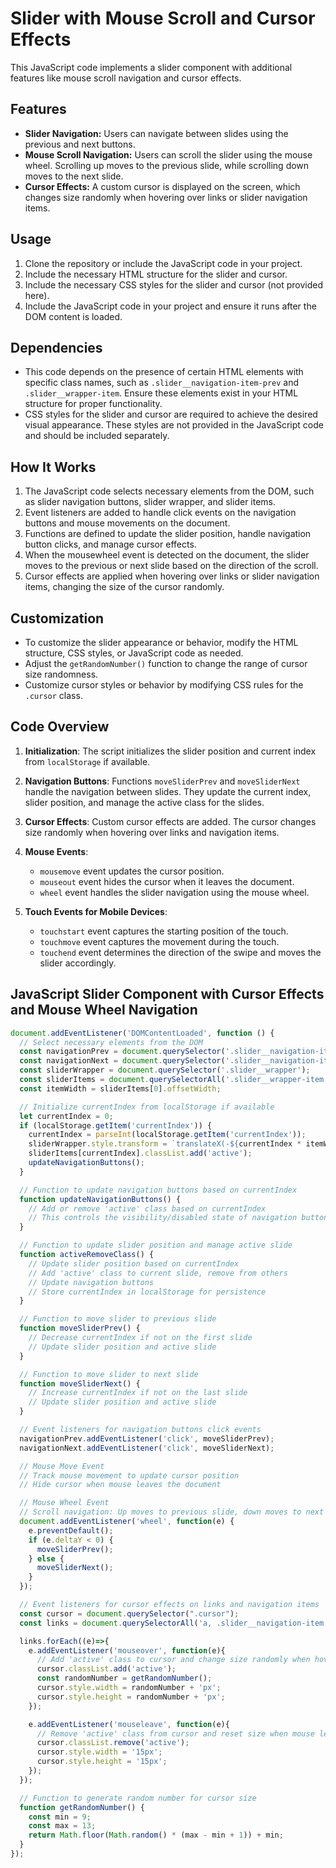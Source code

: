 # Slider with Mouse Scroll and Cursor Effects

This JavaScript code implements a slider component with additional features like mouse scroll navigation and cursor effects.

## Features

- **Slider Navigation:** Users can navigate between slides using the previous and next buttons.
- **Mouse Scroll Navigation:** Users can scroll the slider using the mouse wheel. Scrolling up moves to the previous slide, while scrolling down moves to the next slide.
- **Cursor Effects:** A custom cursor is displayed on the screen, which changes size randomly when hovering over links or slider navigation items.

## Usage

1. Clone the repository or include the JavaScript code in your project.
2. Include the necessary HTML structure for the slider and cursor.
3. Include the necessary CSS styles for the slider and cursor (not provided here).
4. Include the JavaScript code in your project and ensure it runs after the DOM content is loaded.

## Dependencies

- This code depends on the presence of certain HTML elements with specific class names, such as `.slider__navigation-item-prev` and `.slider__wrapper-item`. Ensure these elements exist in your HTML structure for proper functionality.
- CSS styles for the slider and cursor are required to achieve the desired visual appearance. These styles are not provided in the JavaScript code and should be included separately.

## How It Works

1. The JavaScript code selects necessary elements from the DOM, such as slider navigation buttons, slider wrapper, and slider items.
2. Event listeners are added to handle click events on the navigation buttons and mouse movements on the document.
3. Functions are defined to update the slider position, handle navigation button clicks, and manage cursor effects.
4. When the mousewheel event is detected on the document, the slider moves to the previous or next slide based on the direction of the scroll.
5. Cursor effects are applied when hovering over links or slider navigation items, changing the size of the cursor randomly.

## Customization

- To customize the slider appearance or behavior, modify the HTML structure, CSS styles, or JavaScript code as needed.
- Adjust the `getRandomNumber()` function to change the range of cursor size randomness.
- Customize cursor styles or behavior by modifying CSS rules for the `.cursor` class.

## Code Overview

1. **Initialization**: The script initializes the slider position and current index from `localStorage` if available.

2. **Navigation Buttons**: Functions `moveSliderPrev` and `moveSliderNext` handle the navigation between slides. They update the current index, slider position, and manage the active class for the slides.

3. **Cursor Effects**: Custom cursor effects are added. The cursor changes size randomly when hovering over links and navigation items.

4. **Mouse Events**: 
   - `mousemove` event updates the cursor position.
   - `mouseout` event hides the cursor when it leaves the document.
   - `wheel` event handles the slider navigation using the mouse wheel.

5. **Touch Events for Mobile Devices**:
   - `touchstart` event captures the starting position of the touch.
   - `touchmove` event captures the movement during the touch.
   - `touchend` event determines the direction of the swipe and moves the slider accordingly.

## JavaScript Slider Component with Cursor Effects and Mouse Wheel Navigation

```javascript
document.addEventListener('DOMContentLoaded', function () {
  // Select necessary elements from the DOM
  const navigationPrev = document.querySelector('.slider__navigation-item-prev');
  const navigationNext = document.querySelector('.slider__navigation-item-next');
  const sliderWrapper = document.querySelector('.slider__wrapper');
  const sliderItems = document.querySelectorAll('.slider__wrapper-item');
  const itemWidth = sliderItems[0].offsetWidth;

  // Initialize currentIndex from localStorage if available
  let currentIndex = 0;
  if (localStorage.getItem('currentIndex')) {
    currentIndex = parseInt(localStorage.getItem('currentIndex'));
    sliderWrapper.style.transform = `translateX(-${currentIndex * itemWidth}px)`;
    sliderItems[currentIndex].classList.add('active');
    updateNavigationButtons();
  }

  // Function to update navigation buttons based on currentIndex
  function updateNavigationButtons() {
    // Add or remove 'active' class based on currentIndex
    // This controls the visibility/disabled state of navigation buttons
  }

  // Function to update slider position and manage active slide
  function activeRemoveClass() {
    // Update slider position based on currentIndex
    // Add 'active' class to current slide, remove from others
    // Update navigation buttons
    // Store currentIndex in localStorage for persistence
  }

  // Function to move slider to previous slide
  function moveSliderPrev() {
    // Decrease currentIndex if not on the first slide
    // Update slider position and active slide
  }

  // Function to move slider to next slide
  function moveSliderNext() {
    // Increase currentIndex if not on the last slide
    // Update slider position and active slide
  }

  // Event listeners for navigation buttons click events
  navigationPrev.addEventListener('click', moveSliderPrev);
  navigationNext.addEventListener('click', moveSliderNext);

  // Mouse Move Event
  // Track mouse movement to update cursor position
  // Hide cursor when mouse leaves the document

  // Mouse Wheel Event
  // Scroll navigation: Up moves to previous slide, down moves to next slide
  document.addEventListener('wheel', function(e) {
    e.preventDefault();
    if (e.deltaY < 0) {
      moveSliderPrev();
    } else {
      moveSliderNext();
    }
  });

  // Event listeners for cursor effects on links and navigation items
  const cursor = document.querySelector(".cursor");
  const links = document.querySelectorAll('a, .slider__navigation-item');

  links.forEach((e)=>{
    e.addEventListener('mouseover', function(e){
      // Add 'active' class to cursor and change size randomly when hovering over
      cursor.classList.add('active');
      const randomNumber = getRandomNumber();
      cursor.style.width = randomNumber + 'px';
      cursor.style.height = randomNumber + 'px';
    });

    e.addEventListener('mouseleave', function(e){
      // Remove 'active' class from cursor and reset size when mouse leaves
      cursor.classList.remove('active');
      cursor.style.width = '15px';
      cursor.style.height = '15px';
    });
  });

  // Function to generate random number for cursor size
  function getRandomNumber() {
    const min = 9;
    const max = 13;
    return Math.floor(Math.random() * (max - min + 1)) + min;
  }
});


